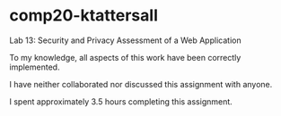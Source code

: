 # comp20-ktattersall

Lab 13: Security and Privacy Assessment of a Web Application

To my knowledge, all aspects of this work have been correctly implemented.

I have neither collaborated nor discussed this assignment with anyone.

I spent approximately 3.5 hours completing this assignment.
